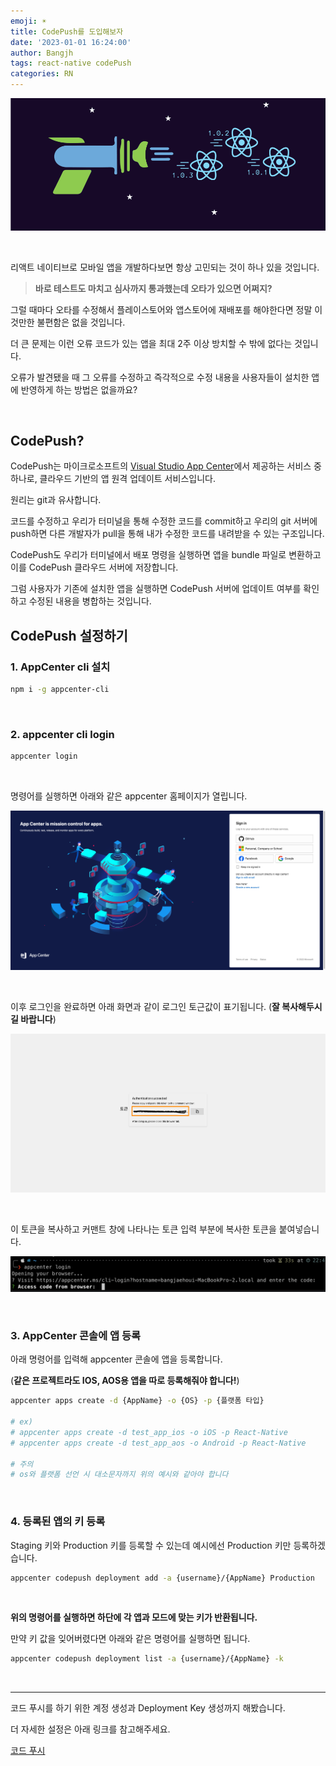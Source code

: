 ```yaml
---
emoji: ☀️
title: CodePush를 도입해보자
date: '2023-01-01 16:24:00'
author: Bangjh
tags: react-native codePush
categories: RN
---
```


![image1](image1.webp)

<br >

리액트 네이티브로 모바일 앱을 개발하다보면 항상 고민되는 것이 하나 있을 것입니다.

> **바로 테스트도 마치고 심사까지 통과했는데 오타가 있으면 어쩌지?**

그럴 때마다 오타를 수정해서 플레이스토어와 앱스토어에 재배포를 해야한다면 정말 이것만한 불편함은 없을 것입니다.

더 큰 문제는 이런 오류 코드가 있는 앱을 최대 2주 이상 방치할 수 밖에 없다는 것입니다.

오류가 발견됐을 때 그 오류를 수정하고 즉각적으로 수정 내용을 사용자들이 설치한 앱에 반영하게 하는 방법은 없을까요?

<br >

## CodePush?

CodePush는 마이크로소프트의 [Visual Studio App Center](https://appcenter.ms)에서 제공하는 서비스 중 하나로, 클라우드 기반의 앱 원격 업데이트 서비스입니다.

원리는 git과 유사합니다.

코드를 수정하고 우리가 터미널을 통해 수정한 코드를 commit하고 우리의 git 서버에 push하면 다른 개발자가 pull을 통해 내가 수정한 코드를 내려받을 수 있는 구조입니다.

CodePush도 우리가 터미널에서 배포 명령을 실행하면 앱을 bundle 파일로 변환하고 이를 CodePush 클라우드 서버에 저장합니다.

그럼 사용자가 기존에 설치한 앱을 실행하면 CodePush 서버에 업데이트 여부를 확인하고 수정된 내용을 병합하는 것입니다.

## CodePush 설정하기

### 1. AppCenter cli 설치

```bash
npm i -g appcenter-cli
```

<br >

### 2. appcenter cli login

```bash
appcenter login
```

<br >

명령어를 실행하면 아래와 같은 appcenter 홈페이지가 열립니다.

![image2](image2.png)

<br >

이후 로그인을 완료하면 아래 화면과 같이 로그인 토근값이 표기됩니다. (**잘 복사해두시길 바랍니다**)

![image3](image3.png)

<br >

이 토큰을 복사하고 커맨트 창에 나타나는 토큰 입력 부분에 복사한 토큰을 붙여넣습니다.

![image4](image4.png)

<br >

### 3. AppCenter 콘솔에 앱 등록

아래 명령어를 입력해 appcenter 콘솔에 앱을 등록합니다.

(**같은 프로젝트라도 IOS, AOS용 앱을 따로 등록해줘야 합니다!**)

```bash
appcenter apps create -d {AppName} -o {OS} -p {플랫폼 타입}

# ex)
# appcenter apps create -d test_app_ios -o iOS -p React-Native
# appcenter apps create -d test_app_aos -o Android -p React-Native

# 주의
# os와 플랫폼 선언 시 대소문자까지 위의 예시와 같아야 합니다
```

<br >

### 4. 등록된 앱의 키 등록

Staging 키와 Production 키를 등록할 수 있는데 예시에선 Production 키만 등록하겠습니다.

```bash
appcenter codepush deployment add -a {username}/{AppName} Production
```

<br >

**위의 명령어를 실행하면 하단에 각 앱과 모드에 맞는 키가 반환됩니다.**

만약 키 값을 잊어버렸다면 아래와 같은 명령어를 실행하면 됩니다.

```bash
appcenter codepush deployment list -a {username}/{AppName} -k
```

<br >

---

코드 푸시를 하기 위한 계정 생성과 Deployment Key 생성까지 해봤습니다.

더 자세한 설정은 아래 링크를 참고해주세요.

[코드 푸시](https://velog.io/@minwoo129/React-Native에서-CodePush-사용하기)

```toc

```
